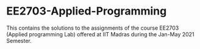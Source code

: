 # EE2703-Applied-Programming
This contains the solutions to the assignments of the course EE2703 (Applied programming Lab) offered at IIT Madras during the Jan-May 2021 Semester.
